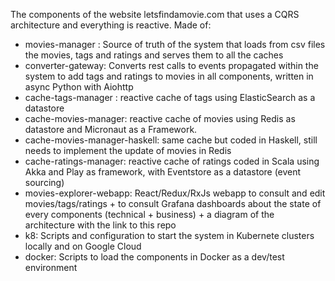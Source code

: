 The components of the website letsfindamovie.com that uses a CQRS architecture and everything is reactive. Made of:
  - movies-manager : Source of truth of the system that loads from csv files the movies, tags and ratings and serves them to all the caches
  - converter-gateway: Converts rest calls to events propagated within the system to add tags and ratings to movies in all components, written in async Python with Aiohttp
  - cache-tags-manager : reactive cache of tags using ElasticSearch as a datastore
  - cache-movies-manager: reactive cache of movies using Redis as datastore and Micronaut as a Framework.
  - cache-movies-manager-haskell: same cache but coded in Haskell, still needs to implement the update of movies in Redis
  - cache-ratings-manager: reactive cache of ratings coded in Scala using Akka and Play as framework, with Eventstore as a datastore (event sourcing)
  - movies-explorer-webapp: React/Redux/RxJs webapp to consult and edit movies/tags/ratings + to consult Grafana dashboards about the state of every components (technical + business) + a diagram of the architecture with the link to this repo
  - k8: Scripts and configuration to start the system in Kubernete clusters locally and on Google Cloud
  - docker: Scripts to load the components in Docker as a dev/test environment
